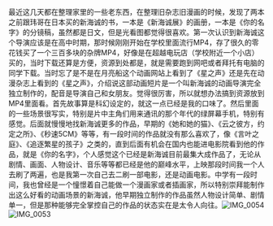 最近这几天都在整理家里的一些老东西，在整理旧杂志旧漫画的时候，发现了两本之前跟玮哥在日本买的新海诚的书，一本是《新海诚展》的画册，一本是《你的名字》的分镜稿，虽然都是日文，但是光看图都觉得很喜欢。第一次认识到新海诚这个导演应该是在高中时期，那时候刚刚开始在学校里面流行MP4，存了很久的零花钱买了一个三百多块的杂牌MP4，好像是在超越电玩店（学校附近一个小店）买的，当时下载还算是方便，资源到处都是，就是需要跑到网吧或者拜托有电脑的同学下载。当时忘了是不是在月亮船这个动画网站上看到了《星之声》还是先在动漫杂志上看到的《星之声》，介绍说这部动画短片是一个叫新海诚的动画导演完全独立制作的，配音是导演自己和女朋友。觉得很厉害，所以就想办法搞到资源放到MP4里面看。首先故事算是科幻设定的，就这一点已经是我的口味了。然后里面的一些场景很写实，特别是片中主角们用来通讯的那个年代的绿屏幕手机，特别有感觉。后面就慢慢地找新海诚更多的作品，早期的《她和她的猫》、《云之彼方，约定之所》、《秒速5CM》等等，有一段时间的作品就没有那么喜欢了，像《言叶之庭》、《追逐繁星的孩子》之类的，直到后面有机会在国内也能进电影院看到他的作品，就是《你的名字》，个人感觉这个已经是新海诚目前最集大成作品了，无论从剧情、画面、人物设计、音乐等等都已经是他的巅峰水平，上映那段时间我一个人去刷了两遍，也是我第一次自己去二刷一部电影，还是动画电影。中学有一段时间，我也曾经是一个憧憬着自己能做一个漫画家或者插画家，所以特别崇拜能制作出这么好看的动画场景的新海诚，他早期独立制作的作品虽然人物设计简单、剧情单一，但是那种能够完全掌控自己的作品的状态实在是太令人向往。![IMG_0054](https://raw.githubusercontent.com/erma2818/2818pic/master/IMG_0054.JPG)
![IMG_0053](https://raw.githubusercontent.com/erma2818/2818pic/master/IMG_0053.jpg)